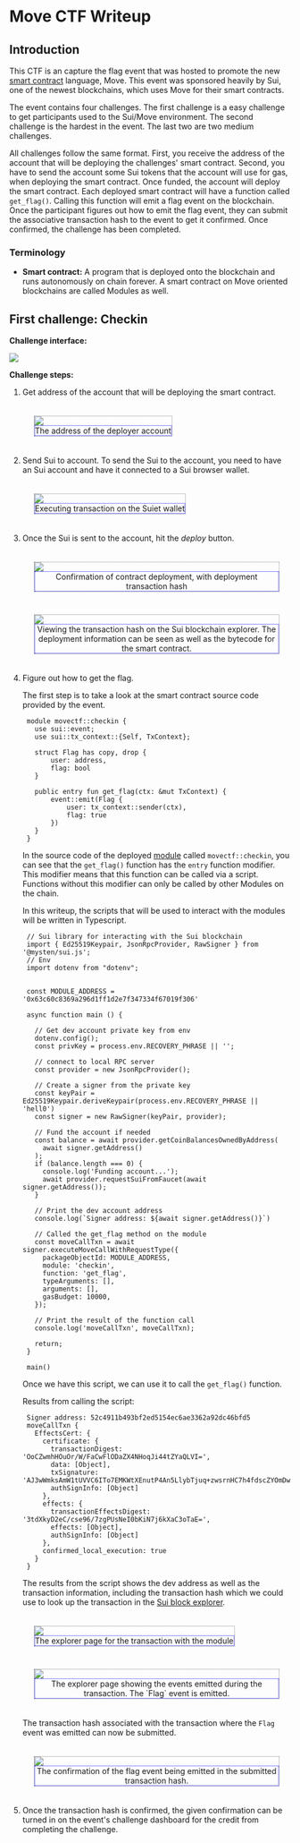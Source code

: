 <style>

figure {
    display: inline-block;
    border: 1px dotted gray;
    margin: 20px; /* adjust as needed */
}
figure img {
    vertical-align: top;
}
figure figcaption {
    border: 1px dotted blue;
    text-align: center;
}

</style>

# Move CTF Writeup

## Introduction

This CTF is an capture the flag event that was hosted to promote the new [smart contract](#terminology) language, Move. This event was sponsored heavily by Sui, one of the newest blockchains, which uses Move for their smart contracts. 

The event contains four challenges. The first challenge is a easy challenge to get participants used to the Sui/Move environment. The second challenge is the hardest in the event. The last two are two medium challenges. 

All challenges follow the same format. First, you receive the address of the account that will be deploying the challenges' smart contract. Second, you have to send the account some Sui tokens that the account will use for gas, when deploying the smart contract. Once funded, the account will deploy the smart contract. Each deployed smart contract will have a function called `get_flag()`. Calling this function will emit a flag event on the blockchain. Once the participant figures out how to emit the flag event, they can submit the associative transaction hash to the event to get it confirmed. Once confirmed, the challenge has been completed. 

### Terminology
- **Smart contract:** A program that is deployed onto the blockchain and runs autonomously on chain forever. A smart contract on Move oriented blockchains are called Modules as well. 

## First challenge: Checkin

**Challenge interface:**

<img src='checkin-step1.png'>

**Challenge steps:**

1. Get address of the account that will be deploying the smart contract. 

    <figure>
      <img src='checkin-account-info.png'>
      <figcaption>The address of the deployer account</figcaption>
    </figure>  

2. Send Sui to account. To send the Sui to the account, you need to have an Sui account and have it connected to a Sui browser wallet. 

    <figure>
      <img src='checkin-send-gas.png'>
      <figcaption>Executing transaction on the Suiet wallet</figcaption>
    </figure>  

3. Once the Sui is sent to the account, hit the *deploy* button. 

    <figure>
      <img src='checkin-deployed-txn-hash.png'>
      <figcaption>Confirmation of contract deployment, with deployment transaction hash</figcaption>
    </figure>  

    <figure>
      <img src='checkin-deployed-txn-explorer.png'>
      <figcaption>Viewing the transaction hash on the Sui blockchain explorer. The deployment information can be seen as well as the bytecode for the smart contract.</figcaption>
    </figure>  

4. Figure out how to get the flag.
  
    The first step is to take a look at the smart contract source code provided by the event. 

        module movectf::checkin {
          use sui::event;
          use sui::tx_context::{Self, TxContext};

          struct Flag has copy, drop {
              user: address,
              flag: bool
          }

          public entry fun get_flag(ctx: &mut TxContext) {
              event::emit(Flag {
                  user: tx_context::sender(ctx),
                  flag: true
              })
          }
        }

    In the source code of the deployed [module](#terminology) called `movectf::checkin`, you can see that the `get_flag()` function has the `entry` function modifier. This modifier means that this function can be called via a script. Functions without this modifier can only be called by other Modules on the chain. 

    In this writeup, the scripts that will be used to interact with the modules will be written in Typescript.

        // Sui library for interacting with the Sui blockchain
        import { Ed25519Keypair, JsonRpcProvider, RawSigner } from '@mysten/sui.js';
        // Env
        import dotenv from "dotenv";


        const MODULE_ADDRESS = '0x63c60c8369a296d1ff1d2e7f347334f67019f306'

        async function main () {

          // Get dev account private key from env
          dotenv.config();
          const privKey = process.env.RECOVERY_PHRASE || '';

          // connect to local RPC server
          const provider = new JsonRpcProvider();

          // Create a signer from the private key
          const keyPair = Ed25519Keypair.deriveKeypair(process.env.RECOVERY_PHRASE || 'hell0')
          const signer = new RawSigner(keyPair, provider);

          // Fund the account if needed
          const balance = await provider.getCoinBalancesOwnedByAddress(
            await signer.getAddress()
          );
          if (balance.length === 0) {
            console.log('Funding account...');
            await provider.requestSuiFromFaucet(await signer.getAddress());
          }

          // Print the dev account address
          console.log(`Signer address: ${await signer.getAddress()}`)

          // Called the get_flag method on the module
          const moveCallTxn = await signer.executeMoveCallWithRequestType({
            packageObjectId: MODULE_ADDRESS,
            module: 'checkin',
            function: 'get_flag',
            typeArguments: [],
            arguments: [],
            gasBudget: 10000,
          });

          // Print the result of the function call
          console.log('moveCallTxn', moveCallTxn);
          
          return;
        }

        main()

    Once we have this script, we can use it to call the `get_flag()` function. 

    Results from calling the script:
    
        Signer address: 52c4911b493bf2ed5154ec6ae3362a92dc46bfd5
        moveCallTxn {
          EffectsCert: {
            certificate: {
              transactionDigest: 'OoCZwmhHOuOr/W/FaCwFlODaZX4NHoqJi44tZYaQLVI=',
              data: [Object],
              txSignature: 'AJ3wWmksAmW1tUVVC6ITo7EMKWtXEnutP4An5LlybTjuq+zwsrnHC7h4fdscZYOmDw3Odm9QImfFkFMrLff0vgmDq1oG00MuzZJsuMianfQuMmmMQnD1T1lfB090l9ULTA==',
              authSignInfo: [Object]
            },
            effects: {
              transactionEffectsDigest: '3tdXkyD2eC/cse96/7zgPUsNeI0bKiN7j6kXaC3oTaE=',
              effects: [Object],
              authSignInfo: [Object]
            },
            confirmed_local_execution: true
          }
        }
    
    The results from the script shows the dev address as well as the transaction information, including the transaction hash which we could use to look up the transaction in the [Sui block explorer](#terminology).

    <figure>
      <img src='checkin-get-flag-explorer.png'>
      <figcaption>The explorer page for the transaction with the module</figcaption>
    </figure>  

    <figure>
      <img src='checkin-get-flag-explorer-events.png'>
      <figcaption>The explorer page showing the events emitted during the transaction. The `Flag` event is emitted.</figcaption>
    </figure>  

    The transaction hash associated with the transaction where the `Flag` event was emitted can now be submitted.

    <figure>
      <img src='checkin-flag-confirmed.png'>
      <figcaption>The confirmation of the flag event being emitted in the submitted transaction hash.</figcaption>
    </figure>  

  5. Once the transaction hash is confirmed, the given confirmation can be turned in on the event's challenge dashboard for the credit from completing the challenge.

